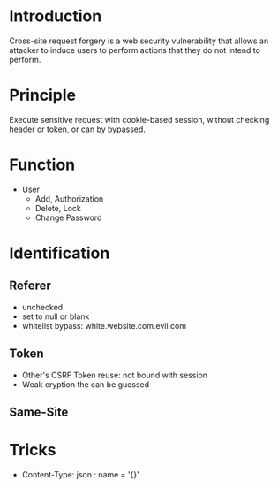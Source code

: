 # Introduction
Cross-site request forgery is a web security vulnerability that allows an attacker to induce users to perform actions that they do not intend to perform.

# Principle
 Execute sensitive request with cookie-based session, without checking header or token, or can by bypassed.

# Function
- User
  - Add, Authorization
  - Delete, Lock
  - Change Password


# Identification
## Referer
- unchecked
- set to null or blank
- whitelist bypass:  white.website.com.evil.com

## Token
- Other's CSRF Token reuse: not bound with session
- Weak cryption the can be guessed

## Same-Site 

# Tricks
- Content-Type: json : name = '{}'


